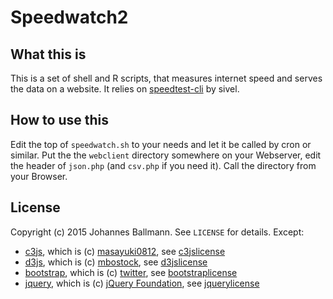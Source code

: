 # Speedwatch2

## What this is

This is a set of shell and R scripts, that measures internet speed and serves
the data on a website. It relies on [speedtest-cli] by sivel.

## How to use this

Edit the top of `speedwatch.sh` to your needs and let it be called by cron or
similar. Put the the `webclient` directory somewhere on your Webserver, edit
the header of `json.php` (and `csv.php` if you need it). Call the directory
from your Browser.

## License

Copyright (c) 2015 Johannes Ballmann. See `LICENSE` for details. Except:

* [c3js], which is (c) [masayuki0812], see [c3jslicense]
* [d3js], which is (c) [mbostock], see [d3jslicense]
* [bootstrap], which is (c) [twitter], see [bootstraplicense]
* [jquery], which is (c) [jQuery Foundation], see [jquerylicense]

[speedtest-cli]: https://github.com/sivel/speedtest-cli "speedtest-cli"
[c3js]: http://c3js.org "c3.js"
[c3jslicense]: https://github.com/masayuki0812/c3/blob/master/LICENSE "there"
[masayuki0812]: https://github.com/masayuki0812 "Masayuki Tanaka"
[d3js]: http://d3js.org "d3.js"
[d3jslicense]: https://github.com/mbostock/d3/blob/master/LICENSE "there"
[mbostock]: http://bost.ocks.org/mike/ "Michael Bostock"
[bootstrap]: http://getbootstrap.com/ "Bootstrap"
[bootstraplicense]: https://github.com/twbs/bootstrap/blob/master/LICENSE "there"
[twitter]: https://about.twitter.com/company "Twitter, Inc."
[jquery]: http://jquery.com/ "jQuery"
[jquerylicense]: https://github.com/jquery/jquery/blob/master/LICENSE.txt "there"
[jQuery Foundation]: https://jquery.org/ "jQuery Foundation and other contributors"
